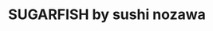 ---
layout: place
title: "SUGARFISH by sushi nozawa"
permalink: /california/calabasas/sugarfish-by-sushi-nozawa.html
stateAbbr: CA
stateName: California
cityName: Calabasas
place_id: ChIJ_zMqb2mewoARzy0_Hi3P0AY
photos:
  - name: >-
      places/ChIJ_zMqb2mewoARzy0_Hi3P0AY/photos/AeeoHcJmbVCUyp3UQLxumBO4EQkjuzxisFbW4F8NULuhctORlN_gyaL7UaBP1NI0nvsK9T6jggMnsgrMIrkVSqUp1lstK7gnx6BVpVc-DubSDeac4AETNi0MQV-7XEVTDvLjYENqxLHTtizK2XPwgmU9bHHy9T4o5Ue1cWjpJ-2_Qw0gKR4-AfK3v0AJD5Of3OAYg6l3GFAJFvzbrcA_4etfAeGHxZ1ITkWDBBaFGN8jfaRod-76TUW0LYINpD9tQGmAtBYH9aSzEcfILFZwZ2GpFyzAudxBbEf6piscr4VnuhkoUrBD9LDU-cSX5Klr8xSHSxsjnxujX5joxmEfmdsbGAutPbmRpOc_qzk99iBDYl6eBqH3qDmVpq9Fjr-bgy5qpvctd55BK_Y5yU9TF35YToa3NK2jbAFMatjEAvRxA9NZrA
    widthPx: 3600
    heightPx: 4800
    authorAttributions:
      - displayName: John Capalad
        uri: https://maps.google.com/maps/contrib/104132328373076781072
        photoUri: >-
          https://lh3.googleusercontent.com/a-/ALV-UjU-2LmgkOHYNkiEWeJZdvIUW-S0Cbp05SBnYNC5J7rmgwg0j1CE=s100-p-k-no-mo
    flagContentUri: >-
      https://www.google.com/local/imagery/report/?cb_client=maps_api_places.places_api&image_key=!1e10!2sCIHM0ogKEICAgID2mfvfLQ&hl=en-US
    googleMapsUri: >-
      https://www.google.com/maps/place//data=!3m4!1e2!3m2!1sCIHM0ogKEICAgID2mfvfLQ!2e10!4m2!3m1!1s0x80c29e696f2a33ff:0x6d0cf2d1e3f2dcf
  - name: >-
      places/ChIJ_zMqb2mewoARzy0_Hi3P0AY/photos/AeeoHcL5W4OHLzkPag5ioCYLKSFh_LNH8-rkbVu2IU2MBWlXpWBU1YFyc3jKwEvnmW_Tg_py319y8UH0apHQ6rilL7fjaxZQcaw9kWRxwDH2fCK9qbPe-GPgEQfDLSeCyiQrmqvbm19SHy94-JBMqGo6nUkjcIyQVYvptN_OCStUsGuXoO3cCq4Ad3nu5AIZwUHXCyrWQbeXZr_NyrTzL03I1JyIEBO8gv5xa9wGngB9vHh3BSl9EXlE-VteeAKfKU0BKZKXVQIDpXMs9eDeRg4sxcDhCa4IKlEGS0-mWJJUF865uQ
    widthPx: 640
    heightPx: 428
    authorAttributions:
      - displayName: SUGARFISH by sushi nozawa
        uri: https://maps.google.com/maps/contrib/105674152416600419356
        photoUri: >-
          https://lh3.googleusercontent.com/a-/ALV-UjUPOvfUbrraNZI23-hqinGIJuChw6gb_Lcm2BwfTOnMx3cKWDE=s100-p-k-no-mo
    flagContentUri: >-
      https://www.google.com/local/imagery/report/?cb_client=maps_api_places.places_api&image_key=!1e10!2sAF1QipMa1yeZbar0-IIGPPYPb7kS1S315cjVCc1l_5UJ&hl=en-US
    googleMapsUri: >-
      https://www.google.com/maps/place//data=!3m4!1e2!3m2!1sAF1QipMa1yeZbar0-IIGPPYPb7kS1S315cjVCc1l_5UJ!2e10!4m2!3m1!1s0x80c29e696f2a33ff:0x6d0cf2d1e3f2dcf
  - name: >-
      places/ChIJ_zMqb2mewoARzy0_Hi3P0AY/photos/AeeoHcL9wmUGlzMx70pQ3e_vFhRrR8MMq2dv2I9Bub3REC_tOVLtS7dHswnkDTfKSRA5n2xw8OpxkhxkrWB_DltIZuqNV3zWRrbLvGJDywISOPV8XO0GBPG26WghivEITR4G19g9ft1BGbR1FhxND0R1EeMwSgrdnlizg9eyolgh0RFFxNQSCxgSjUTdZ7IxFAV6UCngr9SRXfyWaQTT5yWpLFv7NlUafOdbF2WiOFubb_6ViyJHKO4dbPKG6V0Kw2mEdfh2Ek9_EjJ1DbdHP_tH5U82sZ-cOpkqIKTRdGZs11ZXFuKZitsBV1um5ouE6_TGXk9mW0xNge8ynnE-s6xLJPplRypBPgdFa9L0oE3bGPfrm_bmL-hxvI7Pn2AbPrHhj5ObHV__CvDk2FrubDWXPkCy9t5f7gluvNgEh8dre8crYg
    widthPx: 2000
    heightPx: 1500
    authorAttributions:
      - displayName: Brenan Zinni
        uri: https://maps.google.com/maps/contrib/117234999605018312759
        photoUri: >-
          https://lh3.googleusercontent.com/a-/ALV-UjW6wRoR6qyJRKk0KBSvkF1QctW-RU04iKNQxiV_4_3WF90SLON3XA=s100-p-k-no-mo
    flagContentUri: >-
      https://www.google.com/local/imagery/report/?cb_client=maps_api_places.places_api&image_key=!1e10!2sCIHM0ogKEICAgICbiuH5dA&hl=en-US
    googleMapsUri: >-
      https://www.google.com/maps/place//data=!3m4!1e2!3m2!1sCIHM0ogKEICAgICbiuH5dA!2e10!4m2!3m1!1s0x80c29e696f2a33ff:0x6d0cf2d1e3f2dcf
  - name: >-
      places/ChIJ_zMqb2mewoARzy0_Hi3P0AY/photos/AeeoHcIEAaMWODqdKTMltbYgr5CvRihcw3P-24eKzAxWc1mkymHjntmVyQ6jtMNfP83gSq8p5KpCGCjT95DvvuojGOuuUzrxcbpgdqCr7dQZfF7bQYEIcV7mtvx-2usZM7SU36OLtVd3dn_zm4QK2fRI5FzDUs8UtB3LBeHvj2sy0Q6OlFzVIv1rF1Dvc28iz8wObJfXx6IG_tsD9eGdt5lyzJpHuvyY2vEbL9PojRCj3_djmXnCdnLzqPTzkd8rWp1j6ZlSSuyrqeKSB6S66AIsDS0HeBfatFcD26TfbZg_L0wKJm5zFKjUNJYhkJVHwz_CS5ESksoxG44-6l-tj80pu84-9EMz9sr1InWCE_yOJ5x-PPI-S9HWDaiVlh2jJo-4GbP5DpOPuS3QeeyymmAq9Zg2xYK4Z07eSUmIG_FBW0yo3A
    widthPx: 3024
    heightPx: 4032
    authorAttributions:
      - displayName: Christian Hatch
        uri: https://maps.google.com/maps/contrib/117680887746637570360
        photoUri: >-
          https://lh3.googleusercontent.com/a-/ALV-UjVJcphZ1xrFQBCV8r5OhKKwsLn1iofJjZ_y-9UA9Osdk7DoIxFy=s100-p-k-no-mo
    flagContentUri: >-
      https://www.google.com/local/imagery/report/?cb_client=maps_api_places.places_api&image_key=!1e10!2sCIHM0ogKEICAgIC1m87oHw&hl=en-US
    googleMapsUri: >-
      https://www.google.com/maps/place//data=!3m4!1e2!3m2!1sCIHM0ogKEICAgIC1m87oHw!2e10!4m2!3m1!1s0x80c29e696f2a33ff:0x6d0cf2d1e3f2dcf
  - name: >-
      places/ChIJ_zMqb2mewoARzy0_Hi3P0AY/photos/AeeoHcL8qSb6Ud8kjsSUUEPm9AuO_E45dO7Nl-HcCyN8vtJEascg5FkUAMgDwDz1TRXa60LR7Yl3AoCWr6kfIHNvUL0WIYdhfWUA5qNhJuL6RnG2avmkRrvKIIjjVyqrylo4jP2ulCny2bjwo3aJZfDVbgoPsptTs2N-XqEyxgHpGJm82w_zkrlS0IgJWQIGgHlPpMmTdvoCuAmGX-FbiiUEwKRwlXYAzVRkMLij40mXtQUwqwt5RTRzf-yl1-j3g6PtFtmisxaYRHEwlu8Ny57z_QS55OrlukIS5KqdakWdDDj5XUttgbIrS990qmgK5Z3Aipf6fhaFhbG8PJIT0MmIfM4j_Q71EweoMyW5xWLT-9gzfqkA6kpAAvD8hz7BvTrd5cfrzvxyLJ2wnN6rwqssyel3zor3Ur7Yy_0EwUKeN8ncCyE
    widthPx: 3024
    heightPx: 4032
    authorAttributions:
      - displayName: Mayi Barov
        uri: https://maps.google.com/maps/contrib/105050300904308996068
        photoUri: >-
          https://lh3.googleusercontent.com/a-/ALV-UjUDc99F-mEYJXEP7OFoHDROcQNIiEFF2aIK3NShcwSe-_EyHRlaFA=s100-p-k-no-mo
    flagContentUri: >-
      https://www.google.com/local/imagery/report/?cb_client=maps_api_places.places_api&image_key=!1e10!2sCIHM0ogKEICAgMDwrenv5AE&hl=en-US
    googleMapsUri: >-
      https://www.google.com/maps/place//data=!3m4!1e2!3m2!1sCIHM0ogKEICAgMDwrenv5AE!2e10!4m2!3m1!1s0x80c29e696f2a33ff:0x6d0cf2d1e3f2dcf
  - name: >-
      places/ChIJ_zMqb2mewoARzy0_Hi3P0AY/photos/AeeoHcLmX1x2P8Jh6UFqzvYujxN1MOeHUBxpgZoRVqQWrjMOC4Tw6NIEkOWxGwf_bn0HGJFlXpwEWu3lu7egWD-TRN1cScoAdgEQ5yLj9R0FdYqLsaX3eZXhn5oWgxRPnBO-MEKgGvGCYus4ft8Qd34jZBvxxxRMh0OJUyCKxJSRDE0ayooiMc0J7u9XmGQyji3u3XfgQ-FyAHkPfEZ72n_qBN5WOXYZ70mBMnt8-4BMN_sr2ZFKhU6JP9QwRL6HM1RwN0VKYMFnpRGVMldILDKRHPUKIHyl5XHhG2UQV3yAtG5-KKhW9OSd4HxTOnARtfhm0h0eiEJajAJfHVBXbFXT-ic2zncTjXilb0KGPMyVb4ShPTjCmvyE_-KsuDhPtCp1iNwTkUPHSlY4MssimEUphtIITf-TlP2Lm4c2mJ4kYSXvSg
    widthPx: 4032
    heightPx: 3024
    authorAttributions:
      - displayName: Joseph Michaels
        uri: https://maps.google.com/maps/contrib/103430509324207058367
        photoUri: >-
          https://lh3.googleusercontent.com/a-/ALV-UjVOGvjFgNxxORMuTEvJg3sOnMmvg3KxeV13p6zxNsTllIvuGysynw=s100-p-k-no-mo
    flagContentUri: >-
      https://www.google.com/local/imagery/report/?cb_client=maps_api_places.places_api&image_key=!1e10!2sCIHM0ogKEICAgIDWqan6Vw&hl=en-US
    googleMapsUri: >-
      https://www.google.com/maps/place//data=!3m4!1e2!3m2!1sCIHM0ogKEICAgIDWqan6Vw!2e10!4m2!3m1!1s0x80c29e696f2a33ff:0x6d0cf2d1e3f2dcf
  - name: >-
      places/ChIJ_zMqb2mewoARzy0_Hi3P0AY/photos/AeeoHcLyDNM6oMlQi5rOuQbiYAJrGdTTGCPQf42r9cUSqWv5zghTXAULsnJKmukko8K8SY77FXlyiRW1iw87ImlQyYC4r0qwI6d9KkUOfco18DFyu5FBiJpIw2G51fXUWNmTPiWyG2255WuM2lAGcgvX5dYTMQQCmkFXGfLJwE8jcUQH5Fz4EhAJsHiugpj1Rr-XAUJgdduLHhwp2OsVVeCyjHR9OiOPIxmauHdEhbrrhvgw09Ot31Dcq0CdgZVZ9EJTdXTt1SgQso3lwUzSpzlTDN1yXw_j-Q1FmjVpS20QLGvNXKLWbJ-3tGvsCG-m2koc5XVPNH2QJXoi9GoDAoTiZY2zcuQMbJJTWpsm3gDlPVmWFrrG_sQpPa4i69U7_E4hL0c4WD5jeJT6-pbMN61ifGXQdRhXRolFRpvrJm9jjlc
    widthPx: 3940
    heightPx: 2950
    authorAttributions:
      - displayName: Chas S
        uri: https://maps.google.com/maps/contrib/103578637099544532450
        photoUri: >-
          https://lh3.googleusercontent.com/a-/ALV-UjWG0kpS2lB1evujOlZ-zJkjlxDUTrfku_pZZ7Xh75fBWcncQzi6dg=s100-p-k-no-mo
    flagContentUri: >-
      https://www.google.com/local/imagery/report/?cb_client=maps_api_places.places_api&image_key=!1e10!2sCIHM0ogKEICAgIDZhdmTRQ&hl=en-US
    googleMapsUri: >-
      https://www.google.com/maps/place//data=!3m4!1e2!3m2!1sCIHM0ogKEICAgIDZhdmTRQ!2e10!4m2!3m1!1s0x80c29e696f2a33ff:0x6d0cf2d1e3f2dcf
  - name: >-
      places/ChIJ_zMqb2mewoARzy0_Hi3P0AY/photos/AeeoHcI5l8USKP0NPqqpIO0va-tqztiHLRNqgB4AcNfJeW4TaEkCD62OYoTn7HZdkj_9gZTHt1Zc1jnrXqJ5AIImArcDamFqNnFj7idQgAKOQqrJ39b8KD6jKbQYZr7JiMOUdxCYzvfQ8AF1Z9Vb0Rt9icyQMD3FUh3c4dxajj6R8tA00q_aMt6iYV4M-bDrR8Cy4wQe9aiW4vgEsxSqvTJJxj9RHoQ8G-m7SBGvmM8mMSTY-LYC2WxjDigar6CVDplqS-NyJgiG4rTtOYuMIeK70eDWdLadRD4OaQsCcj_S15nIEINbdUBnOfpz5H_mADG6vjF5OIMNzmnla7W48J6KPQX29NfRi4p4ULC21uoSygpsnzTdO8DzBa7nS8lPm5XRxLJTbsnB_Gv4P-9EEHxEJjOyZgLuUDb__9nPnkVwQWwX1Q
    widthPx: 3024
    heightPx: 4032
    authorAttributions:
      - displayName: Mayi Barov
        uri: https://maps.google.com/maps/contrib/105050300904308996068
        photoUri: >-
          https://lh3.googleusercontent.com/a-/ALV-UjUDc99F-mEYJXEP7OFoHDROcQNIiEFF2aIK3NShcwSe-_EyHRlaFA=s100-p-k-no-mo
    flagContentUri: >-
      https://www.google.com/local/imagery/report/?cb_client=maps_api_places.places_api&image_key=!1e10!2sCIHM0ogKEICAgMDwrenvRA&hl=en-US
    googleMapsUri: >-
      https://www.google.com/maps/place//data=!3m4!1e2!3m2!1sCIHM0ogKEICAgMDwrenvRA!2e10!4m2!3m1!1s0x80c29e696f2a33ff:0x6d0cf2d1e3f2dcf
  - name: >-
      places/ChIJ_zMqb2mewoARzy0_Hi3P0AY/photos/AeeoHcLm2clKs2LfKENWB5eEsD85vEDm2-0o03vIHkjdlJoR4cvooX-tz42a4ODbAE-yAERz55yWJo53S_L_X6JUc5zGNHzkwxLUdpFPA5_T0X0juLp5wfdmFAjyAQGDP4pC0GYpyg2mCKNf3cem_6oAdKTXPmcp9S8EhaF0AbS3_z8St4B9-BEbvh3Nq5miiEK0edp-z3ECxwPIGJ0tZmbefwCTfAYE6Q0Dwpurp6M5jXPzSKvq8lETL4V3zHS0uT7ZPD55Lyi9oz-1EtAuDQeZGm_5pYX-RVrEhixcGaWzEAQcoj1TfQhpDW8r1uQYjvhqfdDMAO552_fcubjvzAvj1cByKU4zvPV3rTpRfoEmHzHhjjgBDXGMS5T_JTRyWhuiabRxotm0SO_N0u2zjVQrjPWkPdOvUHzWnBFxFI_ZHMks4A
    widthPx: 3024
    heightPx: 4032
    authorAttributions:
      - displayName: Chris Harris
        uri: https://maps.google.com/maps/contrib/116664771734442727491
        photoUri: >-
          https://lh3.googleusercontent.com/a-/ALV-UjXXUZa8Y1fDfMfqJKuW4sgtQyTJTpkg3zllgKBk_bvgEaxv6vIo=s100-p-k-no-mo
    flagContentUri: >-
      https://www.google.com/local/imagery/report/?cb_client=maps_api_places.places_api&image_key=!1e10!2sCIHM0ogKEICAgIC-nY2_ZA&hl=en-US
    googleMapsUri: >-
      https://www.google.com/maps/place//data=!3m4!1e2!3m2!1sCIHM0ogKEICAgIC-nY2_ZA!2e10!4m2!3m1!1s0x80c29e696f2a33ff:0x6d0cf2d1e3f2dcf
  - name: >-
      places/ChIJ_zMqb2mewoARzy0_Hi3P0AY/photos/AeeoHcK-k6DvMJEDdAgfWpkZBrYOsdviUUKHYIu1bQo5VkkadKX3Qn9DXjyvoD8BPOXYqMDX-Qe3pLXHqqrB5BwwoCYMr8rJBgULGqmAnxnR427IeOAJ2U-Rb3g7NH9hp04IRRmHByBjERlruP3hB5zYBHwE1B4D9z86TOUjlJD_7ox6L0Zq1JRoRZ9NV0qL4NMHlu7P6Wq33i7WkRevDwggAdpn5ay0XUAYU8lxfJxq5wzpljkYqpQhKTqxkAjE95U-djsn5AoMOO0nqcdARKIJNbuqUJIBvOjrQVeg7cjrmWj9YiKrOqxL0o4fr_x2v63hVM8sLUm9jEiw5kiyYo5jq4VQZd7cKaliVPDRL8fGammoWos0PphpK6tDxW5so6XUp-25uSQcsEsZNrvUDfkEVLbVfHvhELHfLTDEUPn2rKNwyYCM
    widthPx: 2034
    heightPx: 1227
    authorAttributions:
      - displayName: Jane Castro
        uri: https://maps.google.com/maps/contrib/107647180039749249130
        photoUri: >-
          https://lh3.googleusercontent.com/a-/ALV-UjXzbt93-LhCgEVkH404Gw2UGIOEW1YBGxTQ6BLD2dBRgZ7Xtmc=s100-p-k-no-mo
    flagContentUri: >-
      https://www.google.com/local/imagery/report/?cb_client=maps_api_places.places_api&image_key=!1e10!2sCIHM0ogKEICAgIDLy5H-qQE&hl=en-US
    googleMapsUri: >-
      https://www.google.com/maps/place//data=!3m4!1e2!3m2!1sCIHM0ogKEICAgIDLy5H-qQE!2e10!4m2!3m1!1s0x80c29e696f2a33ff:0x6d0cf2d1e3f2dcf
address: 4799 Commons Way, Calabasas, CA 91302, USA
street: 4799 Commons Way
city: Calabasas
state: CA
zip: '91302'
country: USA
neighborhood: null
latitude: '34.153448'
longitude: '-118.646656'
accessibility_options:
  wheelchairAccessibleParking: true
  wheelchairAccessibleEntrance: true
  wheelchairAccessibleRestroom: true
  wheelchairAccessibleSeating: true
business_status: OPERATIONAL
name: SUGARFISH by sushi nozawa
google_maps_links:
  directionsUri: >-
    https://www.google.com/maps/dir//''/data=!4m7!4m6!1m1!4e2!1m2!1m1!1s0x80c29e696f2a33ff:0x6d0cf2d1e3f2dcf!3e0
  placeUri: https://maps.google.com/?cid=491120152071318991
  writeAReviewUri: >-
    https://www.google.com/maps/place//data=!4m3!3m2!1s0x80c29e696f2a33ff:0x6d0cf2d1e3f2dcf!12e1
  reviewsUri: >-
    https://www.google.com/maps/place//data=!4m4!3m3!1s0x80c29e696f2a33ff:0x6d0cf2d1e3f2dcf!9m1!1b1
  photosUri: >-
    https://www.google.com/maps/place//data=!4m3!3m2!1s0x80c29e696f2a33ff:0x6d0cf2d1e3f2dcf!10e5
primary_type: Sushi Restaurant
opening_hours:
  regular: null
  current: null
secondary_opening_hours:
  regular:
    weekdayDescriptions: null
    type: null
  current:
    weekdayDescriptions: null
    type: null
phone: null
price_level: null
price_range: null
rating: null
rating_count: 0
website: null
description: null
reviews: null
parking_options: null
payment_options: null
allow_dogs: null
curbside_pickup: null
delivery: null
dine_in: null
good_for_children: null
good_for_groups: null
good_for_sports: null
live_music: null
menu_for_children: null
outdoor_seating: null
reservable: null
restroom: null
serves_beer: null
serves_breakfast: null
serves_brunch: null
serves_cocktails: null
serves_coffee: null
serves_dinner: null
serves_dessert: null
serves_lunch: null
serves_vegetarian_food: null
serves_wine: null
takeout: null

---